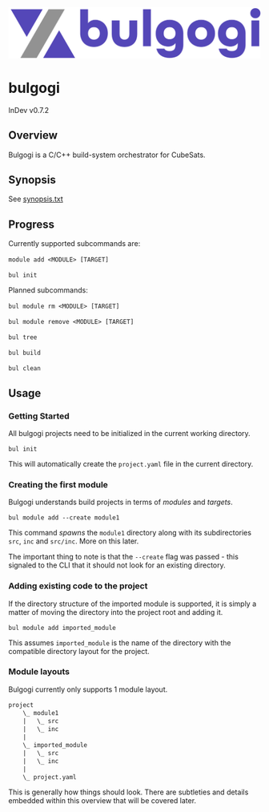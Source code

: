 ![bulgogi logo](./img/logo.png)

# bulgogi
InDev v0.7.2

## Overview
Bulgogi is a C/C++ build-system orchestrator for CubeSats.

## Synopsis
See [synopsis.txt](./synopsis.txt)

## Progress
Currently supported subcommands are:


```module add <MODULE> [TARGET]```


```bul init```


Planned subcommands:


```bul module rm <MODULE> [TARGET]```


```bul module remove <MODULE> [TARGET]```


```bul tree```


```bul build```


```bul clean```

## Usage
### Getting Started
All bulgogi projects need to be initialized in the current working directory.

```
bul init 
```

This will automatically create the `project.yaml` file in the current directory.

### Creating the first module 
Bulgogi understands build projects in terms of _modules_ and _targets_.

```
bul module add --create module1
```

This command _spawns_ the `module1` directory along with its subdirectories `src`, `inc` and `src/inc`. More on this later.

The important thing to note is that the `--create` flag was passed - this signaled to the CLI that it should not look for an existing directory.

### Adding existing code to the project 
If the directory structure of the imported module is supported, it is simply a matter of moving the directory into the project root and adding it.

```
bul module add imported_module
```

This assumes `imported_module` is the name of the directory with the compatible directory layout for the project.

### Module layouts 
Bulgogi currently only supports 1 module layout.

```
project
    \_ module1
    |   \_ src
    |   \_ inc
    |
    \_ imported_module 
    |   \_ src 
    |   \_ inc 
    |
    \_ project.yaml
```

This is generally how things should look. There are subtleties and details embedded within this overview that will be covered later.
